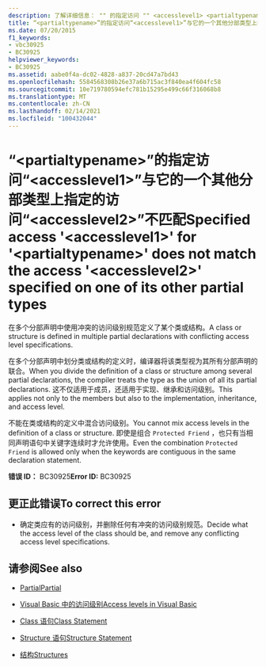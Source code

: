 ```yaml
---
description: 了解详细信息： "" 的指定访问 "" <accesslevel1> <partialtypename> 与 <accesslevel2> 它的一个其他分部类型上指定的访问 "" 不匹配
title: “<partialtypename>”的指定访问“<accesslevel1>”与它的一个其他分部类型上指定的访问“<accesslevel2>”不匹配
ms.date: 07/20/2015
f1_keywords:
- vbc30925
- BC30925
helpviewer_keywords:
- BC30925
ms.assetid: aabe0f4a-dc02-4828-a837-20cd47a7bd43
ms.openlocfilehash: 5584568308b26e37a6b715ac3f840ea4f604fc58
ms.sourcegitcommit: 10e719780594efc781b15295e499c66f316068b8
ms.translationtype: MT
ms.contentlocale: zh-CN
ms.lasthandoff: 02/14/2021
ms.locfileid: "100432044"
---
```

# <a name="specified-access-accesslevel1-for-partialtypename-does-not-match-the-access-accesslevel2-specified-on-one-of-its-other-partial-types"></a><span data-ttu-id="2fdd5-103">“\<partialtypename>”的指定访问“\<accesslevel1>”与它的一个其他分部类型上指定的访问“\<accesslevel2>”不匹配</span><span class="sxs-lookup"><span data-stu-id="2fdd5-103">Specified access '\<accesslevel1>' for '\<partialtypename>' does not match the access '\<accesslevel2>' specified on one of its other partial types</span></span>

<span data-ttu-id="2fdd5-104">在多个分部声明中使用冲突的访问级别规范定义了某个类或结构。</span><span class="sxs-lookup"><span data-stu-id="2fdd5-104">A class or structure is defined in multiple partial declarations with conflicting access level specifications.</span></span>  
  
 <span data-ttu-id="2fdd5-105">在多个分部声明中划分类或结构的定义时，编译器将该类型视为其所有分部声明的联合。</span><span class="sxs-lookup"><span data-stu-id="2fdd5-105">When you divide the definition of a class or structure among several partial declarations, the compiler treats the type as the union of all its partial declarations.</span></span> <span data-ttu-id="2fdd5-106">这不仅适用于成员，还适用于实现、继承和访问级别。</span><span class="sxs-lookup"><span data-stu-id="2fdd5-106">This applies not only to the members but also to the implementation, inheritance, and access level.</span></span>  
  
 <span data-ttu-id="2fdd5-107">不能在类或结构的定义中混合访问级别。</span><span class="sxs-lookup"><span data-stu-id="2fdd5-107">You cannot mix access levels in the definition of a class or structure.</span></span> <span data-ttu-id="2fdd5-108">即使是组合 `Protected Friend` ，也只有当相同声明语句中关键字连续时才允许使用。</span><span class="sxs-lookup"><span data-stu-id="2fdd5-108">Even the combination `Protected Friend` is allowed only when the keywords are contiguous in the same declaration statement.</span></span>  
  
 <span data-ttu-id="2fdd5-109">**错误 ID：** BC30925</span><span class="sxs-lookup"><span data-stu-id="2fdd5-109">**Error ID:** BC30925</span></span>  
  
## <a name="to-correct-this-error"></a><span data-ttu-id="2fdd5-110">更正此错误</span><span class="sxs-lookup"><span data-stu-id="2fdd5-110">To correct this error</span></span>  
  
- <span data-ttu-id="2fdd5-111">确定类应有的访问级别，并删除任何有冲突的访问级别规范。</span><span class="sxs-lookup"><span data-stu-id="2fdd5-111">Decide what the access level of the class should be, and remove any conflicting access level specifications.</span></span>  
  
## <a name="see-also"></a><span data-ttu-id="2fdd5-112">请参阅</span><span class="sxs-lookup"><span data-stu-id="2fdd5-112">See also</span></span>

- [<span data-ttu-id="2fdd5-113">Partial</span><span class="sxs-lookup"><span data-stu-id="2fdd5-113">Partial</span></span>](../language-reference/modifiers/partial.md)
- [<span data-ttu-id="2fdd5-114">Visual Basic 中的访问级别</span><span class="sxs-lookup"><span data-stu-id="2fdd5-114">Access levels in Visual Basic</span></span>](../programming-guide/language-features/declared-elements/access-levels.md)
- [<span data-ttu-id="2fdd5-115">Class 语句</span><span class="sxs-lookup"><span data-stu-id="2fdd5-115">Class Statement</span></span>](../language-reference/statements/class-statement.md)
- [<span data-ttu-id="2fdd5-116">Structure 语句</span><span class="sxs-lookup"><span data-stu-id="2fdd5-116">Structure Statement</span></span>](../language-reference/statements/structure-statement.md)

- [<span data-ttu-id="2fdd5-117">结构</span><span class="sxs-lookup"><span data-stu-id="2fdd5-117">Structures</span></span>](../programming-guide/language-features/data-types/structures.md)
